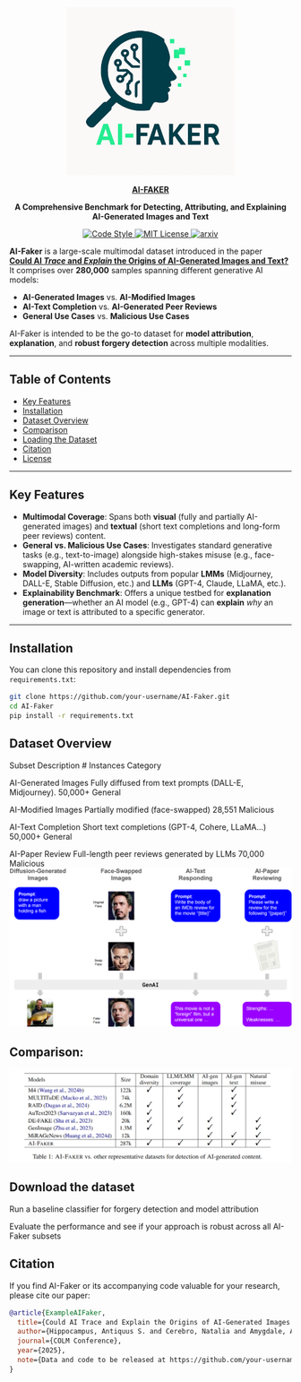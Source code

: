 <p align="center">
  <img src="images/ai-faker.png" alt="AI-Faker" width="300">
</p>
<p align="center">
  <a href="https://github.com/CosimoFang/AI-FAKER"><b>AI-FAKER</b></a>
</p>
<p align="center">
  <b>A Comprehensive Benchmark for Detecting, Attributing, and Explaining AI-Generated Images and Text</b>
</p>
<p align="center">
  <a href="https://github.com/CosimoFang/AI-Faker">
    <img src="https://img.shields.io/github/actions/workflow/status/your-username/AI-Faker/lint.yml?logo=githubactions&logoColor=white&label=Code%20Style" alt="Code Style"/>
  </a>
  <a href="https://github.com/your-username/AI-Faker/blob/main/LICENSE">
    <img src="https://img.shields.io/badge/License-MIT-blue.svg" alt="MIT License"/>
  </a>
  <a href="https://arxiv.org/abs/XXXXXXXX">
    <img src="https://img.shields.io/badge/arXiv-XXXXXXXX-b31b1b.svg" alt="arxiv"/>
  </a>
</p>

**AI-Faker** is a large-scale multimodal dataset introduced in the paper  
[**Could AI *Trace* and *Explain* the Origins of AI-Generated Images and Text?**](https://arxiv.org/abs/XXXXXXXX)  
It comprises over **280,000** samples spanning different generative AI models:
- **AI-Generated Images** vs. **AI-Modified Images**  
- **AI-Text Completion** vs. **AI-Generated Peer Reviews**  
- **General Use Cases** vs. **Malicious Use Cases**

AI-Faker is intended to be the go-to dataset for **model attribution**, **explanation**, and **robust forgery detection** across multiple modalities.

---

## Table of Contents
- [Key Features](#key-features)
- [Installation](#installation)
- [Dataset Overview](#dataset-overview)
- [Comparison](#comparison)
- [Loading the Dataset](#1-loading-the-dataset)
- [Citation](#citation)
- [License](#license)

---

## Key Features

- **Multimodal Coverage**: Spans both **visual** (fully and partially AI-generated images) and **textual** (short text completions and long-form peer reviews) content.
- **General vs. Malicious Use Cases**: Investigates standard generative tasks (e.g., text-to-image) alongside high-stakes misuse (e.g., face-swapping, AI-written academic reviews).
- **Model Diversity**: Includes outputs from popular **LMMs** (Midjourney, DALL-E, Stable Diffusion, etc.) and **LLMs** (GPT-4, Claude, LLaMA, etc.).
- **Explainability Benchmark**: Offers a unique testbed for **explanation generation**—whether an AI model (e.g., GPT-4) can **explain** *why* an image or text is attributed to a specific generator.

---

## Installation

You can clone this repository and install dependencies from `requirements.txt`:
```bash
git clone https://github.com/your-username/AI-Faker.git
cd AI-Faker
pip install -r requirements.txt
```


## Dataset Overview
Subset	Description	# Instances	Category

AI-Generated Images	Fully diffused from text prompts (DALL-E, Midjourney).	50,000+	General

AI-Modified Images	Partially modified (face-swapped)	28,551	Malicious

AI-Text Completion	Short text completions (GPT-4, Cohere, LLaMA...)	50,000+	General

AI-Paper Review	Full-length peer reviews generated by LLMs	70,000	Malicious
<img src="images/dataset.png" alt="AI-Faker" width="900">

## Comparison:
<img src="images/data.png" alt="AI-Faker" width="900">


## Download the dataset

Run a baseline classifier for forgery detection and model attribution

Evaluate the performance and see if your approach is robust across all AI-Faker subsets


## Citation
If you find AI-Faker or its accompanying code valuable for your research, please cite our paper:
```bibtex
@article{ExampleAIFaker,
  title={Could AI Trace and Explain the Origins of AI-Generated Images and Text?},
  author={Hippocampus, Antiquus S. and Cerebro, Natalia and Amygdale, Amelie P. and Ren, Ji Q. and LeNet, Yevgeny, and others},
  journal={COLM Conference},
  year={2025},
  note={Data and code to be released at https://github.com/your-username/AI-Faker}
}
```
